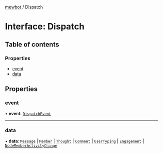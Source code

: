 [mewbot](../README.md) / Dispatch

# Interface: Dispatch

## Table of contents

### Properties

- [event](Dispatch.md#event)
- [data](Dispatch.md#data)

## Properties

### event

• **event**: [`DispatchEvent`](../enums/DispatchEvent.md)

___

### data

• **data**: [`Message`](Message.md) \| [`Member`](Member.md) \| [`Thought`](Thought.md) \| [`Comment`](Comment.md) \| [`UserTyping`](UserTyping.md) \| [`Engagement`](Engagement.md) \| [`NodeMemberActivityChange`](NodeMemberActivityChange.md)
